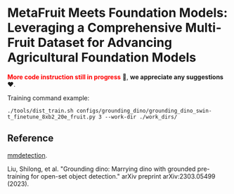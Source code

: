 # MetaFruit Meets Foundation Models: Leveraging a Comprehensive  Multi-Fruit Dataset for Advancing Agricultural Foundation Models

**<font color='red'>More code instruction still in progress</font>**  🚀, **we appreciate any suggestions** ❤️.

Training command example:

```
./tools/dist_train.sh configs/grounding_dino/grounding_dino_swin-t_finetune_8xb2_20e_fruit.py 3 --work-dir ./work_dirs/
```
## Reference
[mmdetection](https://github.com/open-mmlab/mmdetection). 

Liu, Shilong, et al. "Grounding dino: Marrying dino with grounded pre-training for open-set object detection." arXiv preprint arXiv:2303.05499 (2023).
